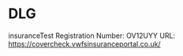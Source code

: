 # DLG
insuranceTest
Registration Number: OV12UYY 
URL: https://covercheck.vwfsinsuranceportal.co.uk/
